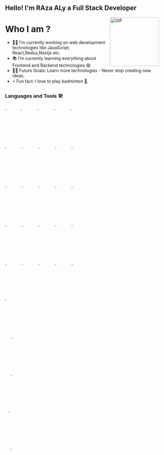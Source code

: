 ## Hello! I'm RAza ALy a Full Stack Developer
<img align="right" alt="GIF" height="160px" src="https://media.giphy.com/media/eNAsjO55tPbgaor7ma/giphy.gif" />

# Who I am ?
- 👨‍💻 I’m currently working on web development technologies like JavaScript, React,Redux,Nextjs etc.
- 📚 I’m currently learning everything about Frontend and Backend technologies 😄
- 💪🏼 Future Goals: Learn more technologies - Never stop creating new ideas.
- ⚡ Fun fact: I love to play badminton 🏸.

### Languages and Tools 🛠 

<p>
   <code><img width="10%" height="3%"  src="https://imguploader.net/if/sQVO4XWTU7Yu.svg"></
   <code><img width="10%" height="3%" src="https://imguploader.net/if/QQcGwbHIPrin.svg"></code>
  <code><img width="10%" height="3%" src="https://imguploader.net/if/ZUPy79DfP3bh.svg"></code>
  <code><img width="10%" height="3%" src="https://imguploader.net/if/VOnPfcq9Uvmn.svg"></code>
  <code><img width="10%" height="3%"  src="https://imguploader.net/if/NdEtBrWFMfIW.svg"></code>
   <br />
  <code><img width="10%" height="3%"  src="https://imguploader.net/if/yJWZRgVUbtnp.svg"></code>
  <code><img width="10%" height="3%"  src="https://imguploader.net/if/89K9jCr7nTCD.svg"></code>
  <code><img width="10%" height="3%"  src="https://imguploader.net/if/HUT9hpjVufpM.svg"></code>
  <code><img width="10%" height="3%"  src="https://imguploader.net/if/1FbXZ5FhEUr9.svg"></code>
  <code><img width="10%" height="3%"  src="https://imguploader.net/if/o32nXVGGqv3J.svg"></code>
    <br />
  <code><img width="10%" height="3%"  src="https://imguploader.net/if/0FwrBlyxlRrY.svg"></code>
  <code><img width="10%" height="3%"  src="https://upload.vectorlogo.zone/logos/nextjs/images/2d3864ef-00e0-4026-ab1d-30e4a98e2899.svg"></code>
  <code><img width="10%" height="3%"  src="https://imguploader.net/if/uG2z2NYpbkLK.svg"></code>
  <code><img width="10%" height="3%"  src="https://imguploader.net/if/HBqxjLBwJe0R.svg"></code>
  <code><img width="10%" height="3%"  src="https://raw.githubusercontent.com/styled-components/brand/bde053200192814dcd55923b6e41884d18e51665/styled-components.svg"></code>
  <br />
  <code><img width="10%" height="3%" src="https://imguploader.net/if/5laSGnWFyEGg.svg"></code>
  <code><img width="10%" height="3%" src="https://imguploader.net/if/BVGRO42f8dLX.svg"></code>
   <code><img width="10%" height="3%" src="https://imguploader.net/if/28jRMgow8x4g.svg"></code>
  <code><img width="10%" height="3%" src="https://imguploader.net/if/VJuQJGCkSn9R.svg"></code>
  <code><img width="10%" height="3%" src="https://imguploader.net/if/jhYssZzjiE5S.svg"></code>
  <br />
  <code><img width="10%" height="3%" src="https://imguploader.net/if/gxuBCIi8OZl1.svg"></code>
  <code><img width="10%" height="3%" src="https://imguploader.net/if/gUkZXWAHUlo3.svg"></code>
   <code><img width="10%" height="3%" src="https://imguploader.net/if/7vgzFLEOHscl.svg"></code>
  <code><img width="10%" height="3%" src="https://imguploader.net/if/MuVjmGoILJM4.svg"></code>
  <code><img width="10%" height="3%" src="https://imguploader.net/if/NpwdltZrKxU7.svg"></code>
   <br/>   
   <code><img width="10%" height="3%" src="https://imguploader.net/if/ibmfdxj1ThJ6.svg"</code>
   <code><img width="10%" height="3%" src="https://imguploader.net/if/ionLlyZGtbUI.svg"</code>
   <code><img width="10%" height="3%" src="https://imguploader.net/if/M3zBZTxnWtwC.svg"</code>
  <code><img width="10%" height="3%" src="https://imguploader.net/if/MtZ1UGYRP3p8.svg"></code>
   <code><img width="10%" height="3%" src="https://imguploader.net/if/KvDLPivzvyxK.svg"</code>
</p>
